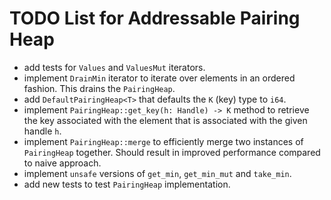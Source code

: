 TODO List for Addressable Pairing Heap
======================================

- add tests for `Values` and `ValuesMut` iterators.
- implement `DrainMin` iterator to iterate over elements in an ordered fashion. This drains the `PairingHeap`.
- add `DefaultPairingHeap<T>` that defaults the `K` (key) type to `i64`.
- implement `PairingHeap::get_key(h: Handle) -> K` method to retrieve the key associated with the element that is associated with the given handle `h`.
- implement `PairingHeap::merge` to efficiently merge two instances of `PairingHeap` together. Should result in improved performance compared to naive approach.
- implement `unsafe` versions of `get_min`, `get_min_mut` and `take_min`.
- add new tests to test `PairingHeap` implementation.
